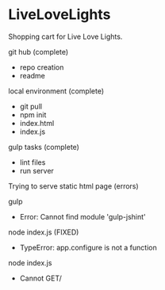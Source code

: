 # LiveLoveLights
Shopping cart for Live Love Lights.

git hub (complete)
  - repo creation
  - readme

local environment (complete)
  - git pull
  - npm init
  - index.html
  - index.js

gulp tasks (complete)
  - lint files
  - run server

Trying to serve static html page (errors)

gulp
  - Error: Cannot find module 'gulp-jshint'

node index.js (FIXED)
  - TypeError: app.configure is not a function

node index.js
  - Cannot GET/
